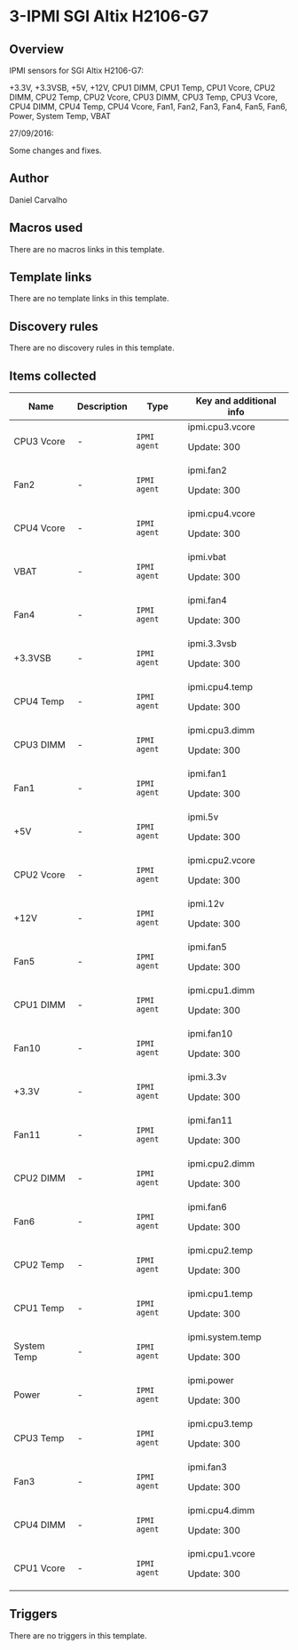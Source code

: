 # 3-IPMI SGI Altix H2106-G7

## Overview

IPMI sensors for SGI Altix H2106-G7:


+3.3V, +3.3VSB, +5V, +12V, CPU1 DIMM, CPU1 Temp, CPU1 Vcore, CPU2 DIMM, CPU2 Temp, CPU2 Vcore, CPU3 DIMM, CPU3 Temp, CPU3 Vcore, CPU4 DIMM, CPU4 Temp, CPU4 Vcore, Fan1, Fan2, Fan3, Fan4, Fan5, Fan6, Power, System Temp, VBAT


 


27/09/2016:


Some changes and fixes.



## Author

Daniel Carvalho

## Macros used

There are no macros links in this template.

## Template links

There are no template links in this template.

## Discovery rules

There are no discovery rules in this template.

## Items collected

|Name|Description|Type|Key and additional info|
|----|-----------|----|----|
|CPU3 Vcore|<p>-</p>|`IPMI agent`|ipmi.cpu3.vcore<p>Update: 300</p>|
|Fan2|<p>-</p>|`IPMI agent`|ipmi.fan2<p>Update: 300</p>|
|CPU4 Vcore|<p>-</p>|`IPMI agent`|ipmi.cpu4.vcore<p>Update: 300</p>|
|VBAT|<p>-</p>|`IPMI agent`|ipmi.vbat<p>Update: 300</p>|
|Fan4|<p>-</p>|`IPMI agent`|ipmi.fan4<p>Update: 300</p>|
|+3.3VSB|<p>-</p>|`IPMI agent`|ipmi.3.3vsb<p>Update: 300</p>|
|CPU4 Temp|<p>-</p>|`IPMI agent`|ipmi.cpu4.temp<p>Update: 300</p>|
|CPU3 DIMM|<p>-</p>|`IPMI agent`|ipmi.cpu3.dimm<p>Update: 300</p>|
|Fan1|<p>-</p>|`IPMI agent`|ipmi.fan1<p>Update: 300</p>|
|+5V|<p>-</p>|`IPMI agent`|ipmi.5v<p>Update: 300</p>|
|CPU2 Vcore|<p>-</p>|`IPMI agent`|ipmi.cpu2.vcore<p>Update: 300</p>|
|+12V|<p>-</p>|`IPMI agent`|ipmi.12v<p>Update: 300</p>|
|Fan5|<p>-</p>|`IPMI agent`|ipmi.fan5<p>Update: 300</p>|
|CPU1 DIMM|<p>-</p>|`IPMI agent`|ipmi.cpu1.dimm<p>Update: 300</p>|
|Fan10|<p>-</p>|`IPMI agent`|ipmi.fan10<p>Update: 300</p>|
|+3.3V|<p>-</p>|`IPMI agent`|ipmi.3.3v<p>Update: 300</p>|
|Fan11|<p>-</p>|`IPMI agent`|ipmi.fan11<p>Update: 300</p>|
|CPU2 DIMM|<p>-</p>|`IPMI agent`|ipmi.cpu2.dimm<p>Update: 300</p>|
|Fan6|<p>-</p>|`IPMI agent`|ipmi.fan6<p>Update: 300</p>|
|CPU2 Temp|<p>-</p>|`IPMI agent`|ipmi.cpu2.temp<p>Update: 300</p>|
|CPU1 Temp|<p>-</p>|`IPMI agent`|ipmi.cpu1.temp<p>Update: 300</p>|
|System Temp|<p>-</p>|`IPMI agent`|ipmi.system.temp<p>Update: 300</p>|
|Power|<p>-</p>|`IPMI agent`|ipmi.power<p>Update: 300</p>|
|CPU3 Temp|<p>-</p>|`IPMI agent`|ipmi.cpu3.temp<p>Update: 300</p>|
|Fan3|<p>-</p>|`IPMI agent`|ipmi.fan3<p>Update: 300</p>|
|CPU4 DIMM|<p>-</p>|`IPMI agent`|ipmi.cpu4.dimm<p>Update: 300</p>|
|CPU1 Vcore|<p>-</p>|`IPMI agent`|ipmi.cpu1.vcore<p>Update: 300</p>|
## Triggers

There are no triggers in this template.

